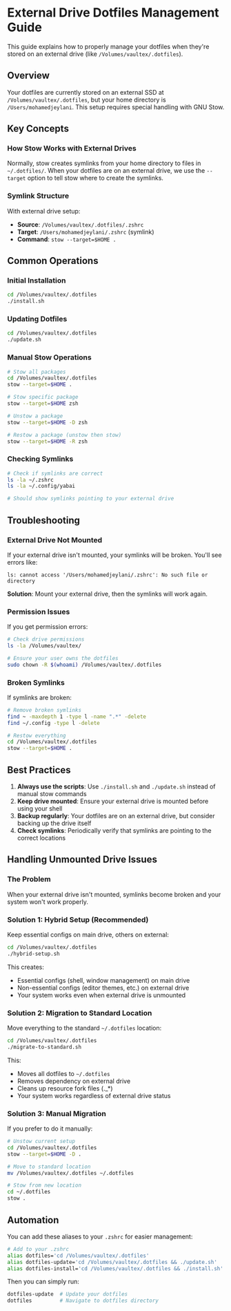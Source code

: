 # External Drive Dotfiles Management Guide

This guide explains how to properly manage your dotfiles when they're stored on an external drive (like `/Volumes/vaultex/.dotfiles`).

## Overview

Your dotfiles are currently stored on an external SSD at `/Volumes/vaultex/.dotfiles`, but your home directory is `/Users/mohamedjeylani`. This setup requires special handling with GNU Stow.

## Key Concepts

### How Stow Works with External Drives

Normally, stow creates symlinks from your home directory to files in `~/.dotfiles/`. When your dotfiles are on an external drive, we use the `--target` option to tell stow where to create the symlinks.

### Symlink Structure

With external drive setup:
- **Source**: `/Volumes/vaultex/.dotfiles/.zshrc`
- **Target**: `/Users/mohamedjeylani/.zshrc` (symlink)
- **Command**: `stow --target=$HOME .`

## Common Operations

### Initial Installation

```bash
cd /Volumes/vaultex/.dotfiles
./install.sh
```

### Updating Dotfiles

```bash
cd /Volumes/vaultex/.dotfiles
./update.sh
```

### Manual Stow Operations

```bash
# Stow all packages
cd /Volumes/vaultex/.dotfiles
stow --target=$HOME .

# Stow specific package
stow --target=$HOME zsh

# Unstow a package
stow --target=$HOME -D zsh

# Restow a package (unstow then stow)
stow --target=$HOME -R zsh
```

### Checking Symlinks

```bash
# Check if symlinks are correct
ls -la ~/.zshrc
ls -la ~/.config/yabai

# Should show symlinks pointing to your external drive
```

## Troubleshooting

### External Drive Not Mounted

If your external drive isn't mounted, your symlinks will be broken. You'll see errors like:
```
ls: cannot access '/Users/mohamedjeylani/.zshrc': No such file or directory
```

**Solution**: Mount your external drive, then the symlinks will work again.

### Permission Issues

If you get permission errors:
```bash
# Check drive permissions
ls -la /Volumes/vaultex/

# Ensure your user owns the dotfiles
sudo chown -R $(whoami) /Volumes/vaultex/.dotfiles
```

### Broken Symlinks

If symlinks are broken:
```bash
# Remove broken symlinks
find ~ -maxdepth 1 -type l -name ".*" -delete
find ~/.config -type l -delete

# Restow everything
cd /Volumes/vaultex/.dotfiles
stow --target=$HOME .
```

## Best Practices

1. **Always use the scripts**: Use `./install.sh` and `./update.sh` instead of manual stow commands
2. **Keep drive mounted**: Ensure your external drive is mounted before using your shell
3. **Backup regularly**: Your dotfiles are on an external drive, but consider backing up the drive itself
4. **Check symlinks**: Periodically verify that symlinks are pointing to the correct locations

## Handling Unmounted Drive Issues

### The Problem
When your external drive isn't mounted, symlinks become broken and your system won't work properly.

### Solution 1: Hybrid Setup (Recommended)
Keep essential configs on main drive, others on external:

```bash
cd /Volumes/vaultex/.dotfiles
./hybrid-setup.sh
```

This creates:
- Essential configs (shell, window management) on main drive
- Non-essential configs (editor themes, etc.) on external drive
- Your system works even when external drive is unmounted

### Solution 2: Migration to Standard Location
Move everything to the standard `~/.dotfiles` location:

```bash
cd /Volumes/vaultex/.dotfiles
./migrate-to-standard.sh
```

This:
- Moves all dotfiles to `~/.dotfiles`
- Removes dependency on external drive
- Cleans up resource fork files (._*)
- Your system works regardless of external drive status

### Solution 3: Manual Migration
If you prefer to do it manually:

```bash
# Unstow current setup
cd /Volumes/vaultex/.dotfiles
stow --target=$HOME -D .

# Move to standard location
mv /Volumes/vaultex/.dotfiles ~/.dotfiles

# Stow from new location
cd ~/.dotfiles
stow .
```

## Automation

You can add these aliases to your `.zshrc` for easier management:

```bash
# Add to your .zshrc
alias dotfiles='cd /Volumes/vaultex/.dotfiles'
alias dotfiles-update='cd /Volumes/vaultex/.dotfiles && ./update.sh'
alias dotfiles-install='cd /Volumes/vaultex/.dotfiles && ./install.sh'
```

Then you can simply run:
```bash
dotfiles-update  # Update your dotfiles
dotfiles         # Navigate to dotfiles directory
```
